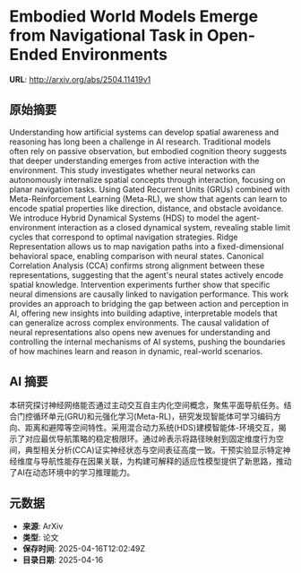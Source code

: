 # Embodied World Models Emerge from Navigational Task in Open-Ended Environments

**URL**: http://arxiv.org/abs/2504.11419v1

## 原始摘要

Understanding how artificial systems can develop spatial awareness and
reasoning has long been a challenge in AI research. Traditional models often
rely on passive observation, but embodied cognition theory suggests that deeper
understanding emerges from active interaction with the environment. This study
investigates whether neural networks can autonomously internalize spatial
concepts through interaction, focusing on planar navigation tasks. Using Gated
Recurrent Units (GRUs) combined with Meta-Reinforcement Learning (Meta-RL), we
show that agents can learn to encode spatial properties like direction,
distance, and obstacle avoidance. We introduce Hybrid Dynamical Systems (HDS)
to model the agent-environment interaction as a closed dynamical system,
revealing stable limit cycles that correspond to optimal navigation strategies.
Ridge Representation allows us to map navigation paths into a fixed-dimensional
behavioral space, enabling comparison with neural states. Canonical Correlation
Analysis (CCA) confirms strong alignment between these representations,
suggesting that the agent's neural states actively encode spatial knowledge.
Intervention experiments further show that specific neural dimensions are
causally linked to navigation performance. This work provides an approach to
bridging the gap between action and perception in AI, offering new insights
into building adaptive, interpretable models that can generalize across complex
environments. The causal validation of neural representations also opens new
avenues for understanding and controlling the internal mechanisms of AI
systems, pushing the boundaries of how machines learn and reason in dynamic,
real-world scenarios.


## AI 摘要

本研究探讨神经网络能否通过主动交互自主内化空间概念，聚焦平面导航任务。结合门控循环单元(GRU)和元强化学习(Meta-RL)，研究发现智能体可学习编码方向、距离和避障等空间特性。采用混合动力系统(HDS)建模智能体-环境交互，揭示了对应最优导航策略的稳定极限环。通过岭表示将路径映射到固定维度行为空间，典型相关分析(CCA)证实神经状态与空间表征高度一致。干预实验显示特定神经维度与导航性能存在因果关联，为构建可解释的适应性模型提供了新思路，推动了AI在动态环境中的学习推理能力。

## 元数据

- **来源**: ArXiv
- **类型**: 论文
- **保存时间**: 2025-04-16T12:02:49Z
- **目录日期**: 2025-04-16
